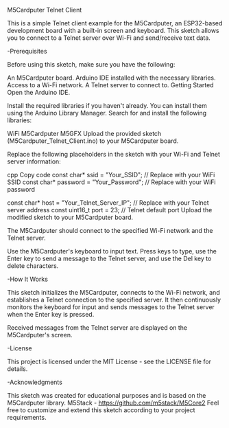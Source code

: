 M5Cardputer Telnet Client

This is a simple Telnet client example for the M5Cardputer, an ESP32-based development board with a built-in screen and keyboard. This sketch allows you to connect to a Telnet server over Wi-Fi and send/receive text data.

-Prerequisites

Before using this sketch, make sure you have the following:

An M5Cardputer board.
Arduino IDE installed with the necessary libraries.
Access to a Wi-Fi network.
A Telnet server to connect to.
Getting Started
Open the Arduino IDE.

Install the required libraries if you haven't already. You can install them using the Arduino Library Manager. Search for and install the following libraries:

WiFi
M5Cardputer
M5GFX
Upload the provided sketch (M5Cardputer_Telnet_Client.ino) to your M5Cardputer board.

Replace the following placeholders in the sketch with your Wi-Fi and Telnet server information:

cpp
Copy code
const char* ssid = "Your_SSID";  // Replace with your WiFi SSID
const char* password = "Your_Password";  // Replace with your WiFi password

const char* host = "Your_Telnet_Server_IP"; // Replace with your Telnet server address
const uint16_t port = 23; // Telnet default port
Upload the modified sketch to your M5Cardputer board.

The M5Cardputer should connect to the specified Wi-Fi network and the Telnet server.

Use the M5Cardputer's keyboard to input text. Press keys to type, use the Enter key to send a message to the Telnet server, and use the Del key to delete characters.

-How It Works

This sketch initializes the M5Cardputer, connects to the Wi-Fi network, and establishes a Telnet connection to the specified server. It then continuously monitors the keyboard for input and sends messages to the Telnet server when the Enter key is pressed.

Received messages from the Telnet server are displayed on the M5Cardputer's screen.

-License

This project is licensed under the MIT License - see the LICENSE file for details.

-Acknowledgments

This sketch was created for educational purposes and is based on the M5Cardputer library.
M5Stack - https://github.com/m5stack/M5Core2
Feel free to customize and extend this sketch according to your project requirements.
